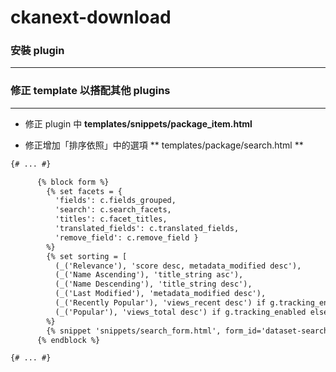 # ckanext-download

<script type="text/javascript" src="../js/general.js"></script>

### 安裝 plugin
---


### 修正 template 以搭配其他 plugins
---

* 修正 plugin 中 **templates/snippets/package_item.html**


* 修正增加「排序依照」中的選項 ** templates/package/search.html **

```html
{# ... #}

      {% block form %}
        {% set facets = {
          'fields': c.fields_grouped,
          'search': c.search_facets,
          'titles': c.facet_titles,
          'translated_fields': c.translated_fields,
          'remove_field': c.remove_field }
        %}
        {% set sorting = [
          (_('Relevance'), 'score desc, metadata_modified desc'),
          (_('Name Ascending'), 'title_string asc'),
          (_('Name Descending'), 'title_string desc'),
          (_('Last Modified'), 'metadata_modified desc'),
          (_('Recently Popular'), 'views_recent desc') if g.tracking_enabled else (false, false),
          (_('Popular'), 'views_total desc') if g.tracking_enabled else (false, false) ]
        %}
        {% snippet 'snippets/search_form.html', form_id='dataset-search-form', type='dataset', query=c.q, sorting=sorting, sorting_selected=c.sort_by_selected, count=c.page.item_count, facets=facets, show_empty=request.params, error=c.query_error, fields=c.fields %}
      {% endblock %}

{# ... #}
```